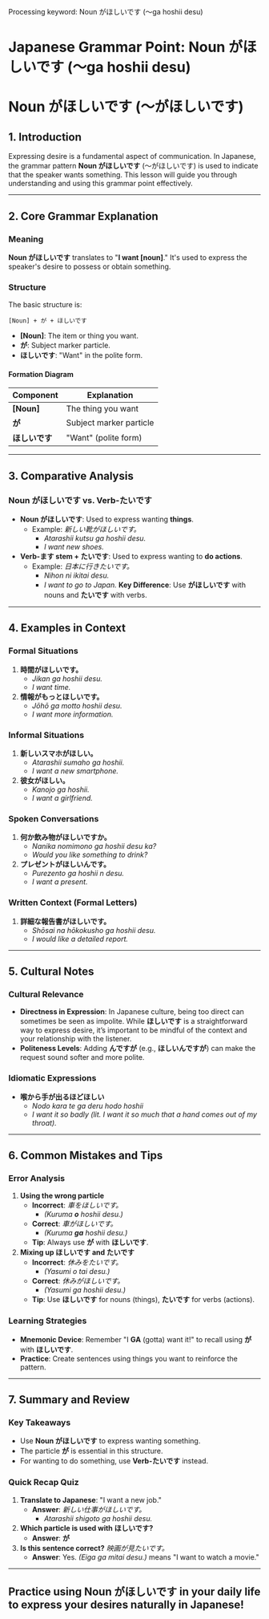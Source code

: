 Processing keyword: Noun がほしいです (〜ga hoshii desu)
# Japanese Grammar Point: Noun がほしいです (〜ga hoshii desu)
# Noun がほしいです (〜がほしいです)
## 1. Introduction
Expressing desire is a fundamental aspect of communication. In Japanese, the grammar pattern **Noun がほしいです** (〜がほしいです) is used to indicate that the speaker wants something. This lesson will guide you through understanding and using this grammar point effectively.

---
## 2. Core Grammar Explanation
### Meaning
**Noun がほしいです** translates to "**I want [noun]**." It's used to express the speaker's desire to possess or obtain something.
### Structure
The basic structure is:
```
[Noun] + が + ほしいです
```
- **[Noun]**: The item or thing you want.
- **が**: Subject marker particle.
- **ほしいです**: "Want" in the polite form.
#### Formation Diagram
| Component      | Explanation               |
|----------------|---------------------------|
| **[Noun]**     | The thing you want        |
| **が**         | Subject marker particle   |
| **ほしいです** | "Want" (polite form)      |
---
## 3. Comparative Analysis
### Noun がほしいです vs. Verb-たいです
- **Noun がほしいです**: Used to express wanting **things**.
  - Example: *新しい靴がほしいです。*
    - *Atarashii kutsu ga hoshii desu.*
    - *I want new shoes.*
- **Verb-ます stem + たいです**: Used to express wanting to **do actions**.
  - Example: *日本に行きたいです。*
    - *Nihon ni ikitai desu.*
    - *I want to go to Japan.*
**Key Difference**: Use **がほしいです** with nouns and **たいです** with verbs.
---
## 4. Examples in Context
### Formal Situations
1. **時間がほしいです。**
   - *Jikan ga hoshii desu.*
   - *I want time.*
2. **情報がもっとほしいです。**
   - *Jōhō ga motto hoshii desu.*
   - *I want more information.*
### Informal Situations
1. **新しいスマホがほしい。**
   - *Atarashii sumaho ga hoshii.*
   - *I want a new smartphone.*
2. **彼女がほしい。**
   - *Kanojo ga hoshii.*
   - *I want a girlfriend.*
### Spoken Conversations
1. **何か飲み物がほしいですか。**
   - *Nanika nomimono ga hoshii desu ka?*
   - *Would you like something to drink?*
2. **プレゼントがほしいんです。**
   - *Purezento ga hoshii n desu.*
   - *I want a present.*
### Written Context (Formal Letters)
1. **詳細な報告書がほしいです。**
   - *Shōsai na hōkokusho ga hoshii desu.*
   - *I would like a detailed report.*
---
## 5. Cultural Notes
### Cultural Relevance
- **Directness in Expression**: In Japanese culture, being too direct can sometimes be seen as impolite. While **ほしいです** is a straightforward way to express desire, it’s important to be mindful of the context and your relationship with the listener.
- **Politeness Levels**: Adding **んですが** (e.g., **ほしいんですが**) can make the request sound softer and more polite.
### Idiomatic Expressions
- **喉から手が出るほどほしい**
  - *Nodo kara te ga deru hodo hoshii*
  - *I want it so badly (lit. I want it so much that a hand comes out of my throat).*
---
## 6. Common Mistakes and Tips
### Error Analysis
1. **Using the wrong particle**
   - **Incorrect**: *車をほしいです。*
     - *(Kuruma **o** hoshii desu.)*
   - **Correct**: *車がほしいです。*
     - *(Kuruma **ga** hoshii desu.)*
   - **Tip**: Always use **が** with **ほしいです**.
2. **Mixing up ほしいです and たいです**
   - **Incorrect**: *休みをたいです。*
     - *(Yasumi o tai desu.)*
   - **Correct**: *休みがほしいです。*
     - *(Yasumi ga hoshii desu.)*
   - **Tip**: Use **ほしいです** for nouns (things), **たいです** for verbs (actions).
### Learning Strategies
- **Mnemonic Device**: Remember "I **GA** (gotta) want it!" to recall using **が** with **ほしいです**.
- **Practice**: Create sentences using things you want to reinforce the pattern.
---
## 7. Summary and Review
### Key Takeaways
- Use **Noun がほしいです** to express wanting something.
- The particle **が** is essential in this structure.
- For wanting to do something, use **Verb-たいです** instead.
### Quick Recap Quiz
1. **Translate to Japanese**: "I want a new job."
   - **Answer**: *新しい仕事がほしいです。*
     - *Atarashii shigoto ga hoshii desu.*
2. **Which particle is used with ほしいです?**
   - **Answer**: **が**
3. **Is this sentence correct?** *映画が見たいです。*
   - **Answer**: Yes. *(Eiga ga mitai desu.)* means "I want to watch a movie."
---
Practice using **Noun がほしいです** in your daily life to express your desires naturally in Japanese!
---
